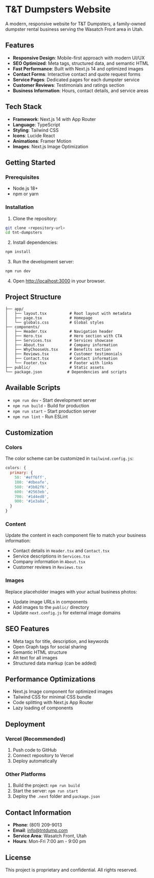 # T&T Dumpsters Website

A modern, responsive website for T&T Dumpsters, a family-owned dumpster rental business serving the Wasatch Front area in Utah.

## Features

- **Responsive Design**: Mobile-first approach with modern UI/UX
- **SEO Optimized**: Meta tags, structured data, and semantic HTML
- **Fast Performance**: Built with Next.js 14 and optimized images
- **Contact Forms**: Interactive contact and quote request forms
- **Service Pages**: Dedicated pages for each dumpster service
- **Customer Reviews**: Testimonials and ratings section
- **Business Information**: Hours, contact details, and service areas

## Tech Stack

- **Framework**: Next.js 14 with App Router
- **Language**: TypeScript
- **Styling**: Tailwind CSS
- **Icons**: Lucide React
- **Animations**: Framer Motion
- **Images**: Next.js Image Optimization

## Getting Started

### Prerequisites

- Node.js 18+ 
- npm or yarn

### Installation

1. Clone the repository:
```bash
git clone <repository-url>
cd tnt-dumpsters
```

2. Install dependencies:
```bash
npm install
```

3. Run the development server:
```bash
npm run dev
```

4. Open [http://localhost:3000](http://localhost:3000) in your browser.

## Project Structure

```
├── app/
│   ├── layout.tsx          # Root layout with metadata
│   ├── page.tsx            # Homepage
│   └── globals.css         # Global styles
├── components/
│   ├── Header.tsx          # Navigation header
│   ├── Hero.tsx            # Hero section with CTA
│   ├── Services.tsx        # Services showcase
│   ├── About.tsx           # Company information
│   ├── WhyChooseUs.tsx     # Benefits section
│   ├── Reviews.tsx         # Customer testimonials
│   ├── Contact.tsx         # Contact information
│   └── Footer.tsx          # Footer with links
├── public/                 # Static assets
└── package.json           # Dependencies and scripts
```

## Available Scripts

- `npm run dev` - Start development server
- `npm run build` - Build for production
- `npm run start` - Start production server
- `npm run lint` - Run ESLint

## Customization

### Colors
The color scheme can be customized in `tailwind.config.js`:

```javascript
colors: {
  primary: {
    50: '#eff6ff',
    100: '#dbeafe',
    500: '#3b82f6',
    600: '#2563eb',
    700: '#1d4ed8',
    900: '#1e3a8a',
  }
}
```

### Content
Update the content in each component file to match your business information:
- Contact details in `Header.tsx` and `Contact.tsx`
- Service descriptions in `Services.tsx`
- Company information in `About.tsx`
- Customer reviews in `Reviews.tsx`

### Images
Replace placeholder images with your actual business photos:
- Update image URLs in components
- Add images to the `public/` directory
- Update `next.config.js` for external image domains

## SEO Features

- Meta tags for title, description, and keywords
- Open Graph tags for social sharing
- Semantic HTML structure
- Alt text for all images
- Structured data markup (can be added)

## Performance Optimizations

- Next.js Image component for optimized images
- Tailwind CSS for minimal CSS bundle
- Code splitting with Next.js App Router
- Lazy loading of components

## Deployment

### Vercel (Recommended)
1. Push code to GitHub
2. Connect repository to Vercel
3. Deploy automatically

### Other Platforms
1. Build the project: `npm run build`
2. Start the server: `npm run start`
3. Deploy the `.next` folder and `package.json`

## Contact Information

- **Phone**: (801) 209-9013
- **Email**: info@tntdump.com
- **Service Area**: Wasatch Front, Utah
- **Hours**: Mon-Fri 7:00 am - 9:00 pm

## License

This project is proprietary and confidential. All rights reserved.



